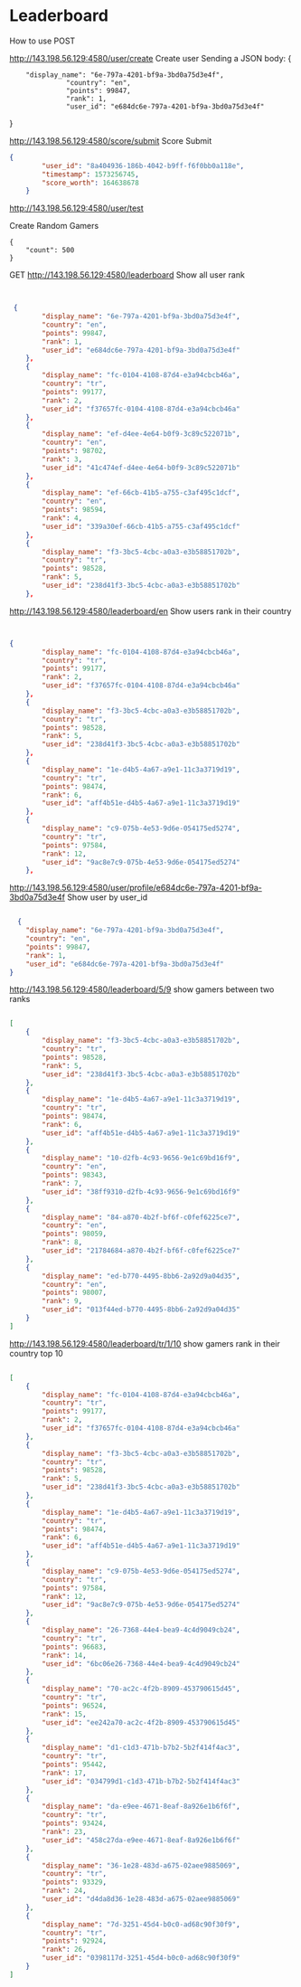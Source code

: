 # Leaderboard
How to use
POST
	

http://143.198.56.129:4580/user/create     Create user
Sending a JSON body:
{
	
        "display_name": "6e-797a-4201-bf9a-3bd0a75d3e4f",
                  "country": "en",
                  "points": 99847,
                  "rank": 1,
                  "user_id": "e684dc6e-797a-4201-bf9a-3bd0a75d3e4f"


}

http://143.198.56.129:4580/score/submit          Score Submit

```json
{
        "user_id": "8a404936-186b-4042-b9ff-f6f0bb0a118e",
        "timestamp": 1573256745,
        "score_worth": 164638678
    }

```

http://143.198.56.129:4580/user/test 

Create Random Gamers

    {
        "count": 500
    }


GET
http://143.198.56.129:4580/leaderboard  Show all user rank 
```json

 
 {
        "display_name": "6e-797a-4201-bf9a-3bd0a75d3e4f",
        "country": "en",
        "points": 99847,
        "rank": 1,
        "user_id": "e684dc6e-797a-4201-bf9a-3bd0a75d3e4f"
    },
    {
        "display_name": "fc-0104-4108-87d4-e3a94cbcb46a",
        "country": "tr",
        "points": 99177,
        "rank": 2,
        "user_id": "f37657fc-0104-4108-87d4-e3a94cbcb46a"
    },
    {
        "display_name": "ef-d4ee-4e64-b0f9-3c89c522071b",
        "country": "en",
        "points": 98702,
        "rank": 3,
        "user_id": "41c474ef-d4ee-4e64-b0f9-3c89c522071b"
    },
    {
        "display_name": "ef-66cb-41b5-a755-c3af495c1dcf",
        "country": "en",
        "points": 98594,
        "rank": 4,
        "user_id": "339a30ef-66cb-41b5-a755-c3af495c1dcf"
    },
    {
        "display_name": "f3-3bc5-4cbc-a0a3-e3b58851702b",
        "country": "tr",
        "points": 98528,
        "rank": 5,
        "user_id": "238d41f3-3bc5-4cbc-a0a3-e3b58851702b"
    },

```

http://143.198.56.129:4580/leaderboard/en  Show users rank in their country 
```json


{
        "display_name": "fc-0104-4108-87d4-e3a94cbcb46a",
        "country": "tr",
        "points": 99177,
        "rank": 2,
        "user_id": "f37657fc-0104-4108-87d4-e3a94cbcb46a"
    },
    {
        "display_name": "f3-3bc5-4cbc-a0a3-e3b58851702b",
        "country": "tr",
        "points": 98528,
        "rank": 5,
        "user_id": "238d41f3-3bc5-4cbc-a0a3-e3b58851702b"
    },
    {
        "display_name": "1e-d4b5-4a67-a9e1-11c3a3719d19",
        "country": "tr",
        "points": 98474,
        "rank": 6,
        "user_id": "aff4b51e-d4b5-4a67-a9e1-11c3a3719d19"
    },
    {
        "display_name": "c9-075b-4e53-9d6e-054175ed5274",
        "country": "tr",
        "points": 97584,
        "rank": 12,
        "user_id": "9ac8e7c9-075b-4e53-9d6e-054175ed5274"
    },

```

http://143.198.56.129:4580/user/profile/e684dc6e-797a-4201-bf9a-3bd0a75d3e4f Show user by user_id
```json

  {
    "display_name": "6e-797a-4201-bf9a-3bd0a75d3e4f",
    "country": "en",
    "points": 99847,
    "rank": 1,
    "user_id": "e684dc6e-797a-4201-bf9a-3bd0a75d3e4f"
}

```
 




http://143.198.56.129:4580/leaderboard/5/9 show gamers between two ranks 	
```json

[
    {
        "display_name": "f3-3bc5-4cbc-a0a3-e3b58851702b",
        "country": "tr",
        "points": 98528,
        "rank": 5,
        "user_id": "238d41f3-3bc5-4cbc-a0a3-e3b58851702b"
    },
    {
        "display_name": "1e-d4b5-4a67-a9e1-11c3a3719d19",
        "country": "tr",
        "points": 98474,
        "rank": 6,
        "user_id": "aff4b51e-d4b5-4a67-a9e1-11c3a3719d19"
    },
    {
        "display_name": "10-d2fb-4c93-9656-9e1c69bd16f9",
        "country": "en",
        "points": 98343,
        "rank": 7,
        "user_id": "38ff9310-d2fb-4c93-9656-9e1c69bd16f9"
    },
    {
        "display_name": "84-a870-4b2f-bf6f-c0fef6225ce7",
        "country": "en",
        "points": 98059,
        "rank": 8,
        "user_id": "21784684-a870-4b2f-bf6f-c0fef6225ce7"
    },
    {
        "display_name": "ed-b770-4495-8bb6-2a92d9a04d35",
        "country": "en",
        "points": 98007,
        "rank": 9,
        "user_id": "013f44ed-b770-4495-8bb6-2a92d9a04d35"
    }
]

```

http://143.198.56.129:4580/leaderboard/tr/1/10 show gamers rank in their country top 10
```json

[
    {
        "display_name": "fc-0104-4108-87d4-e3a94cbcb46a",
        "country": "tr",
        "points": 99177,
        "rank": 2,
        "user_id": "f37657fc-0104-4108-87d4-e3a94cbcb46a"
    },
    {
        "display_name": "f3-3bc5-4cbc-a0a3-e3b58851702b",
        "country": "tr",
        "points": 98528,
        "rank": 5,
        "user_id": "238d41f3-3bc5-4cbc-a0a3-e3b58851702b"
    },
    {
        "display_name": "1e-d4b5-4a67-a9e1-11c3a3719d19",
        "country": "tr",
        "points": 98474,
        "rank": 6,
        "user_id": "aff4b51e-d4b5-4a67-a9e1-11c3a3719d19"
    },
    {
        "display_name": "c9-075b-4e53-9d6e-054175ed5274",
        "country": "tr",
        "points": 97584,
        "rank": 12,
        "user_id": "9ac8e7c9-075b-4e53-9d6e-054175ed5274"
    },
    {
        "display_name": "26-7368-44e4-bea9-4c4d9049cb24",
        "country": "tr",
        "points": 96683,
        "rank": 14,
        "user_id": "6bc06e26-7368-44e4-bea9-4c4d9049cb24"
    },
    {
        "display_name": "70-ac2c-4f2b-8909-453790615d45",
        "country": "tr",
        "points": 96524,
        "rank": 15,
        "user_id": "ee242a70-ac2c-4f2b-8909-453790615d45"
    },
    {
        "display_name": "d1-c1d3-471b-b7b2-5b2f414f4ac3",
        "country": "tr",
        "points": 95442,
        "rank": 17,
        "user_id": "034799d1-c1d3-471b-b7b2-5b2f414f4ac3"
    },
    {
        "display_name": "da-e9ee-4671-8eaf-8a926e1b6f6f",
        "country": "tr",
        "points": 93424,
        "rank": 23,
        "user_id": "458c27da-e9ee-4671-8eaf-8a926e1b6f6f"
    },
    {
        "display_name": "36-1e28-483d-a675-02aee9885069",
        "country": "tr",
        "points": 93329,
        "rank": 24,
        "user_id": "d4da8d36-1e28-483d-a675-02aee9885069"
    },
    {
        "display_name": "7d-3251-45d4-b0c0-ad68c90f30f9",
        "country": "tr",
        "points": 92924,
        "rank": 26,
        "user_id": "0398117d-3251-45d4-b0c0-ad68c90f30f9"
    }
]

```








